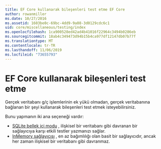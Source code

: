 ```yaml
---
title: EF Core kullanarak bileşenleri test etme EF Core
author: rowanmiller
ms.date: 10/27/2016
ms.assetid: 1603be0c-69bc-4dd9-9a08-3d0129cdc6c1
uid: core/miscellaneous/testing/index
ms.openlocfilehash: 1ca900528ed42ad4b41016f22964c3494b0286eb
ms.sourcegitcommit: 18ab4c349473d94b15b4ca977df12147db07b77f
ms.translationtype: MT
ms.contentlocale: tr-TR
ms.lasthandoff: 11/06/2019
ms.locfileid: "73655793"
---
```

# <a name="testing-components-using-ef-core"></a>EF Core kullanarak bileşenleri test etme

Gerçek veritabanı g/ç işlemlerinin ek yükü olmadan, gerçek veritabanına bağlanan bir şeyi kullanarak bileşenleri test etmek isteyebilirsiniz.

Bunu yapmanın iki ana seçeneği vardır:

* [SQLite bellek içi modu](sqlite.md) , ilişkisel bir veritabanı gibi davranan bir sağlayıcıya karşı etkili testler yazmanızı sağlar.
* [InMemory sağlayıcısı](in-memory.md) , en az bağımlılığı olan basit bir sağlayıcıdır, ancak her zaman ilişkisel bir veritabanı gibi davranmaz.
